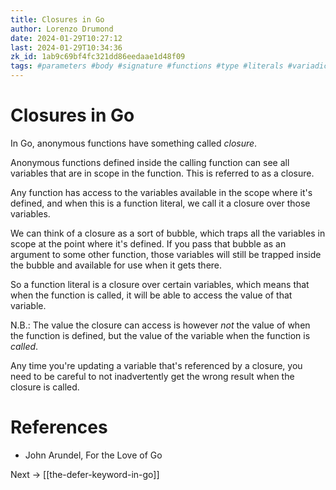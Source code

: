 ```yaml
---
title: Closures in Go
author: Lorenzo Drumond
date: 2024-01-29T10:27:12
last: 2024-01-29T10:34:36
zk_id: 1ab9c69bf4fc321dd86eedaae1d48f09
tags: #parameters #body #signature #functions #type #literals #variadic #golang #closure #tuple #list #expression #first_class_citizens #bubble #declare #programming #values
---
```



# Closures in Go
In Go, anonymous functions have something called _closure_.

Anonymous functions defined inside the calling function can see all variables that are in scope in the function. This is referred to as a closure.

Any function has access to the variables available in the scope where it's defined, and when this is a function literal, we call it a closure over those variables.

We can think of a closure as a sort of bubble, which traps all the variables in scope at the point where it's defined. If you pass that bubble as an argument to some other function, those variables will still be trapped inside the bubble and available for use when it gets there.

So a function literal is a closure over certain variables, which means that when the function is called, it will be able to access the value of that variable.

N.B.: The value the closure can access is however _not_ the value of when the function is defined, but the value of the variable when the function is _called_.

Any time you're updating a variable that's referenced by a closure, you need to be careful to not inadvertently get the wrong result when the closure is called.

# References
- John Arundel, For the Love of Go

Next -> [[the-defer-keyword-in-go]]
